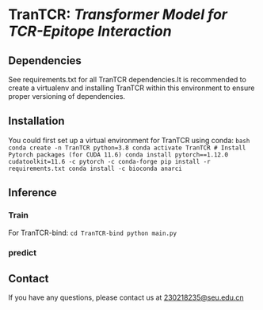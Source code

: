 # TranTCR: *Transformer Model for TCR-Epitope Interaction*

## Dependencies
See requirements.txt for all TranTCR dependencies.It is recommended to create a virtualenv and installing TranTCR within this environment to ensure proper versioning of dependencies.
## Installation
You could first set up a virtual environment for TranTCR using conda:
    ```bash
    conda create -n TranTCR python=3.8
    conda activate TranTCR
    # Install Pytorch packages (for CUDA 11.6)
    conda install pytorch==1.12.0 cudatoolkit=11.6 -c pytorch -c conda-forge
    pip install -r requirements.txt
    conda install -c bioconda anarci
    ```

## Inference
### Train
For TranTCR-bind:
    ```
    cd TranTCR-bind
    python main.py
    ```

### predict


## Contact
If you have any questions, please contact us at 230218235@seu.edu.cn